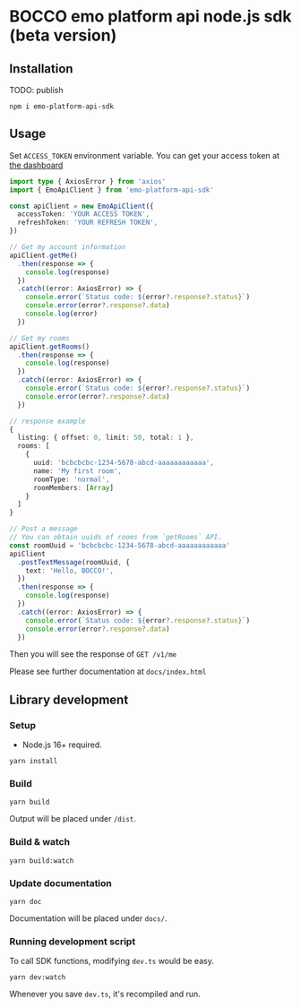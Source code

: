 # BOCCO emo platform api node.js sdk (beta version)

## Installation

TODO: publish
```
npm i emo-platform-api-sdk
```

## Usage

Set `ACCESS_TOKEN` environment variable.
You can get your access token at [the dashboard](https://platform-api.bocco.me/dashboard/)

```ts
import type { AxiosError } from 'axios'
import { EmoApiClient } from 'emo-platform-api-sdk'

const apiClient = new EmoApiClient({
  accessToken: 'YOUR ACCESS TOKEN',
  refreshToken: 'YOUR REFRESH TOKEN',
})

// Get my account information
apiClient.getMe()
  .then(response => {
    console.log(response)
  })
  .catch((error: AxiosError) => {
    console.error(`Status code: ${error?.response?.status}`)
    console.error(error?.response?.data)
    console.log(error)
  })

// Get my rooms
apiClient.getRooms()
  .then(response => {
    console.log(response)
  })
  .catch((error: AxiosError) => {
    console.error(`Status code: ${error?.response?.status}`)
    console.error(error?.response?.data)
  })

// response example
{
  listing: { offset: 0, limit: 50, total: 1 },
  rooms: [
    {
      uuid: 'bcbcbcbc-1234-5678-abcd-aaaaaaaaaaaa',
      name: 'My first room',
      roomType: 'normal',
      roomMembers: [Array]
    }
  ]
}

// Post a message
// You can obtain uuids of rooms from `getRooms` API.
const roomUuid = 'bcbcbcbc-1234-5678-abcd-aaaaaaaaaaaa'
apiClient
  .postTextMessage(roomUuid, {
    text: 'Hello, BOCCO!',
  })
  .then(response => {
    console.log(response)
  })
  .catch((error: AxiosError) => {
    console.error(`Status code: ${error?.response?.status}`)
    console.error(error?.response?.data)
  })
```
Then you will see the response of `GET /v1/me`

Please see further documentation at `docs/index.html`

## Library development

### Setup

- Node.js 16+ required.

```
yarn install
```

### Build

```
yarn build
```
Output will be placed under `/dist`.


### Build & watch

```
yarn build:watch
```

### Update documentation

```
yarn doc
```
Documentation will be placed under `docs/`.

### Running development script

To call SDK functions, modifying `dev.ts` would be easy.

```
yarn dev:watch
```
Whenever you save `dev.ts`, it's recompiled and run.
